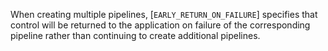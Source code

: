 When creating multiple pipelines,
[`EARLY_RETURN_ON_FAILURE`] specifies that
control will be returned to the application on failure of the
corresponding pipeline rather than continuing to create additional
pipelines.